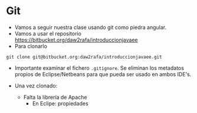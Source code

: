 # Git

- Vamos a seguir nuestra clase usando git como piedra angular.
- Vamos a usar el repositorio https://bitbucket.org/daw2rafa/introduccionjavaee
- Para clonarlo
```
git clone git@bitbucket.org:daw2rafa/introduccionjavaee.git
```

- Importante examinar el fichero `.gitignore`. Se eliminan los metadatos propios de Eclipse/Netbeans para que pueda ser usado en ambos IDE's.

- Una vez clonado:
    - Falta la librería de Apache
        - En Eclipe: propiedades